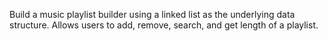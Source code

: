 Build a music playlist builder using a linked list as the underlying data structure. Allows users to add, remove, search, and get length of a playlist.